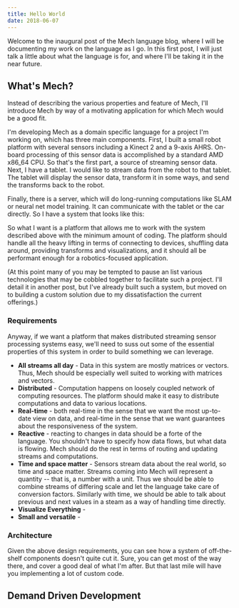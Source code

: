 ```yaml
---
title: Hello World
date: 2018-06-07
---
```


Welcome to the inaugural post of the Mech language blog, where I will be documenting my work on the language as I go. In this first post, I will just talk a little about what the language is for, and where I'll be taking it in the near future.

## What's Mech?

Instead of describing the various properties and feature of Mech, I'll introduce Mech by way of a motivating application for which Mech would be a good fit.

I'm developing Mech as a domain specific language for a project I'm working on, which has three main components. First, I built a small robot platform with several sensors including a Kinect 2 and a 9-axis AHRS. On-board processing of this sensor data is accomplished by a standard AMD x86_64 CPU. So that's the first part, a source of streaming sensor data. Next, I have a tablet. I would like to stream data from the robot to that tablet. The tablet will display the sensor data, transform it in some ways, and send the transforms back to the robot.

Finally, there is a server, which will do long-running computations like SLAM or neural net model training. It can communicate with the tablet or the car directly. So I have a system that looks like this:



So what I want is a platform that allows me to work with the system described above with the minimum amount of coding. The platform should handle all the heavy lifting in terms of connecting to devices, shuffling data around, providing transforms and visualizations, and it should all be performant enough for a robotics-focused application.

(At this point many of you may be tempted to pause an list various technologies that may be cobbled together to facilitate such a project. I'll detail it in another post, but I've already built such a system, but moved on to building a custom solution due to my dissatisfaction the current offerings.)

### Requirements

Anyway, if we want a platform that makes distributed streaming sensor processing systems easy, we'll need to suss out some of the essential properties of this system in order to build something we can leverage.

- **All streams all day** - Data in this system are mostly matrices or vectors. Thus, Mech should be especially well suited to working with matrices and vectors.
- **Distributed** - Computation happens on loosely coupled network of computing resources. The platform should make it easy to distribute computations and data to various locations.
- **Real-time** - both real-time in the sense that we want the most up-to-date view on data, and real-time in the sense that we want guarantees about the responsiveness of the system.
- **Reactive** - reacting to changes in data should be a forte of the language. You shouldn't have to specify how data flows, but what data is flowing. Mech should do the rest in terms of routing and updating streams and computations.
- **Time and space matter** - Sensors stream data about the real world, so time and space matter. Streams coming into Mech will represent a quantity -- that is, a number with a unit. Thus we should be able to combine streams of differing scale and let the language take care of conversion factors. Similarly with time, we should be able to talk about previous and next values in a steam as a way of handling time directly.
- **Visualize Everything** -
- **Small and versatile** - 

### Architecture

Given the above design requirements, you can see how a system of off-the-shelf components doesn't quite cut it. Sure, you can get most of the way there, and cover a good deal of what I'm after. But that last mile will have you implementing a lot of custom code.


## Demand Driven Development
